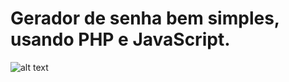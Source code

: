 # Gerador de senha bem simples, usando PHP e JavaScript.

![alt text](https://i.ibb.co/3kfCGJ1/Capture.png)